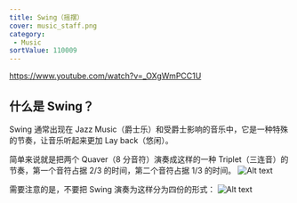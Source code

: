 ```yaml
---
title: Swing（摇摆）
cover: music_staff.png
category:
 - Music
sortValue: 110009
---
```


https://www.youtube.com/watch?v=_OXgWmPCC1U

## 什么是 Swing？

Swing 通常出现在 Jazz Music（爵士乐）和受爵士影响的音乐中，它是一种特殊的节奏，让音乐听起来更加 Lay back（悠闲）。

简单来说就是把两个 Quaver（8 分音符）演奏成这样的一种 Triplet（三连音）的节奏，第一个音符占据 2/3 的时间，第二个音符占据 1/3 的时间。
![Alt text](image.png)

需要注意的是，不要把 Swing 演奏为这样分为四份的形式：
![Alt text](image-1.png)
